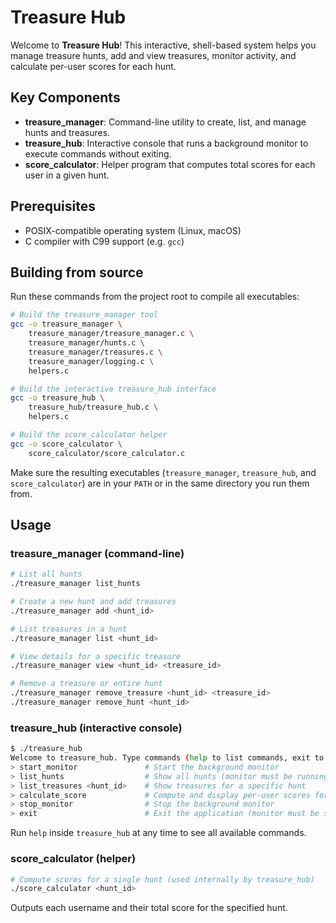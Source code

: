 # Treasure Hub

Welcome to **Treasure Hub**! This interactive, shell-based system helps you manage treasure hunts,
add and view treasures, monitor activity, and calculate per-user scores for each hunt.

## Key Components

- **treasure_manager**: Command-line utility to create, list, and manage hunts and treasures.
- **treasure_hub**: Interactive console that runs a background monitor to execute commands without exiting.
- **score_calculator**: Helper program that computes total scores for each user in a given hunt.

## Prerequisites

- POSIX-compatible operating system (Linux, macOS)
- C compiler with C99 support (e.g. `gcc`)

## Building from source

Run these commands from the project root to compile all executables:

```bash
# Build the treasure_manager tool
gcc -o treasure_manager \
    treasure_manager/treasure_manager.c \
    treasure_manager/hunts.c \
    treasure_manager/treasures.c \
    treasure_manager/logging.c \
    helpers.c

# Build the interactive treasure_hub interface
gcc -o treasure_hub \
    treasure_hub/treasure_hub.c \
    helpers.c

# Build the score_calculator helper
gcc -o score_calculator \
    score_calculator/score_calculator.c
```

Make sure the resulting executables (`treasure_manager`, `treasure_hub`, and `score_calculator`)
are in your `PATH` or in the same directory you run them from.

## Usage

### treasure_manager (command-line)

```bash
# List all hunts
./treasure_manager list_hunts

# Create a new hunt and add treasures
./treasure_manager add <hunt_id>

# List treasures in a hunt
./treasure_manager list <hunt_id>

# View details for a specific treasure
./treasure_manager view <hunt_id> <treasure_id>

# Remove a treasure or entire hunt
./treasure_manager remove_treasure <hunt_id> <treasure_id>
./treasure_manager remove_hunt <hunt_id>
```

### treasure_hub (interactive console)

```bash
$ ./treasure_hub
Welcome to treasure_hub. Type commands (help to list commands, exit to quit).
> start_monitor               # Start the background monitor
> list_hunts                  # Show all hunts (monitor must be running)
> list_treasures <hunt_id>    # Show treasures for a specific hunt
> calculate_score             # Compute and display per-user scores for every hunt
> stop_monitor                # Stop the background monitor
> exit                        # Exit the application (monitor must be stopped)
```

Run `help` inside `treasure_hub` at any time to see all available commands.

### score_calculator (helper)

```bash
# Compute scores for a single hunt (used internally by treasure_hub)
./score_calculator <hunt_id>
```

Outputs each username and their total score for the specified hunt.